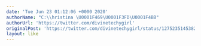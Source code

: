 ```yaml
---
date: 'Tue Jun 23 01:12:06 +0000 2020'
authorName: "C:\\hristina \U0001F469\U0001F3FD‍\U0001F4BB"
authorUrl: 'https://twitter.com/divinetechygirl'
originalPost: 'https://twitter.com/divinetechygirl/status/1275235145382051842'
layout: like
---
```

